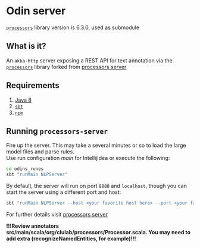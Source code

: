 # Odin server

[`processors`](https://github.com/clulab/processors) library version is 6.3.0, used as submodule

## What is it?

An `akka-http` server exposing a REST API for text annotation via the [`processors`](https://github.com/clulab/processors) library forked from [processors server](https://github.com/clu-ling/processors-server)

## Requirements
1. [Java 8](https://docs.oracle.com/javase/8/docs/technotes/guides/install/install_overview.html)
2. [`sbt`](http://www.scala-sbt.org/download.html)
3. [`npm`](https://docs.npmjs.com/cli/install)

## Running `processors-server`

Fire up the server. This may take a several minutes or so to load the large model files and parse rules.<br>
Use run configuration _main_ for IntellijIdea or execute the following:
```bash
cd odins_runes
sbt "runMain NLPServer"
```

By default, the server will run on port `8888` and `localhost`, though you can start the server using a different port and host:

```bash
sbt "runMain NLPServer --host <your favorite host here> --port <your favorite port here>"
```

For further details visit [processors server](https://github.com/clu-ling/processors-server)


**!!!Review annotators src/main/scala/org/clulab/processors/Processor.scala. You may need to add extra (recognizeNamedEntities, for example)!!!**